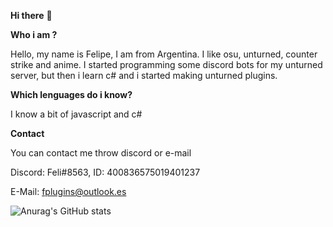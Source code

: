 **Hi there** 👋

**Who i am ?**

Hello, my name is Felipe, I am from Argentina. I like osu, unturned, counter strike and anime. I started programming some discord bots for my unturned server, but then i learn c# and i started making unturned plugins.

**Which lenguages do i know?**

I know a bit of javascript and c#

**Contact**

You can contact me throw discord or e-mail

Discord: Feli#8563, ID: 400836575019401237

E-Mail: fplugins@outlook.es


![Anurag's GitHub stats](https://github-readme-stats.vercel.app/api?username=01-Feli&theme=tokyonight&show_icons=true)
